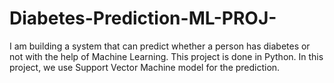 # Diabetes-Prediction-ML-PROJ-

I am building a system that can predict whether a person has diabetes or not with the help of Machine Learning. This project is done in Python. In this project, we use Support Vector Machine model for the prediction.
